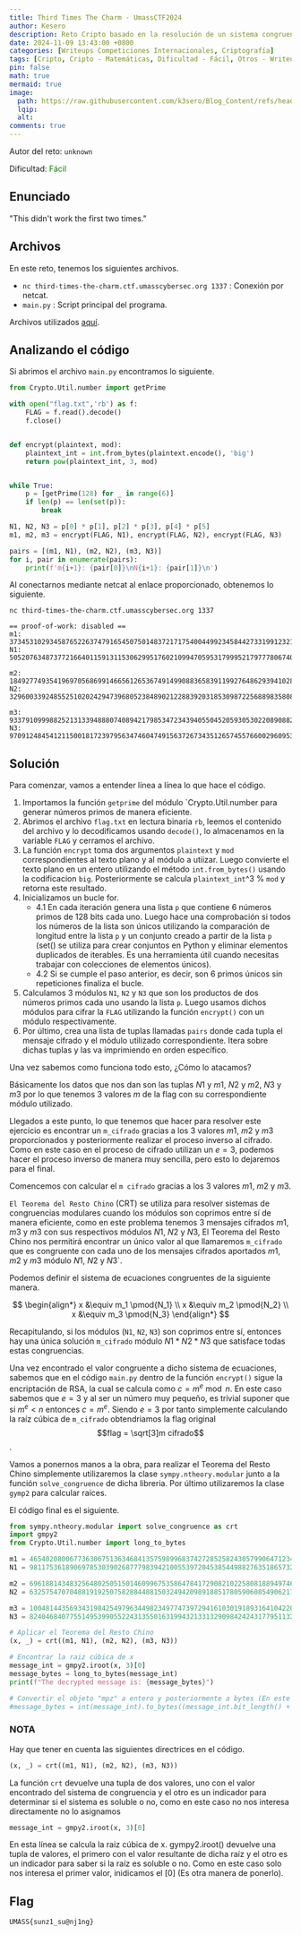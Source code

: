 ```yaml
---
title: Third Times The Charm - UmassCTF2024
author: Kesero
description: Reto Cripto basado en la resolución de un sistema congruente por medio del Teorema Chino del Resto.
date: 2024-11-09 13:43:00 +0800
categories: [Writeups Competiciones Internacionales, Criptografía]
tags: [Cripto, Cripto - Matemáticas, Dificultad - Fácil, Otros - Writeups, UmassCTF]
pin: false
math: true
mermaid: true
image:
  path: https://raw.githubusercontent.com/k3sero/Blog_Content/refs/heads/main/Competiciones_Internacionales_Writeups/2024/Cripto/UmassCTF2024/Third_Times_The_Charm/Third_Times_The_Charm.png
  lqip: 
  alt: 
comments: true
---
```


Autor del reto: `unknown`

Dificultad: <font color=green>Fácil</font>

## Enunciado

"This didn't work the first two times."

## Archivos

En este reto, tenemos los siguientes archivos.

- `nc third-times-the-charm.ctf.umasscybersec.org 1337` : Conexión por netcat.
- `main.py` : Script principal del programa.

Archivos utilizados [aquí](https://github.com/k3sero/Blog_Content/tree/main/Competiciones_Internacionales_Writeups/2024/Cripto/UmassCTF2024/Third_Times_The_Charm).

## Analizando el código

Si abrimos el archivo `main.py` encontramos lo siguiente.

```py
from Crypto.Util.number import getPrime

with open("flag.txt",'rb') as f:
    FLAG = f.read().decode()
    f.close()


def encrypt(plaintext, mod):
    plaintext_int = int.from_bytes(plaintext.encode(), 'big')
    return pow(plaintext_int, 3, mod)


while True:
    p = [getPrime(128) for _ in range(6)]
    if len(p) == len(set(p)):
        break

N1, N2, N3 = p[0] * p[1], p[2] * p[3], p[4] * p[5]
m1, m2, m3 = encrypt(FLAG, N1), encrypt(FLAG, N2), encrypt(FLAG, N3)

pairs = [(m1, N1), (m2, N2), (m3, N3)]
for i, pair in enumerate(pairs):
    print(f'm{i+1}: {pair[0]}\nN{i+1}: {pair[1]}\n')

```

Al conectarnos mediante netcat al enlace proporcionado, obtenemos lo siguiente. 

    nc third-times-the-charm.ctf.umasscybersec.org 1337

    == proof-of-work: disabled ==
    m1: 37345310293458765226374791654507501483721717540044992345844273319912321713838
    N1: 50520763487377216640115913115306299517602109947059531799952179777806740100607

    m2: 18492774935419697056869914665612653674914990883658391199276486293941028015847
    N2: 32960033924855251020242947396805238489021228839203185309872256889835808006683

    m3: 93379109998825213133948880740894217985347234394055045205930530220890882005987
    N3: 97091248454121150018172397956347460474915637267343512657455766002960953040387

 
## Solución

Para comenzar, vamos a entender línea a línea lo que hace el código.

1. Importamos la función `getprime` del módulo `Crypto.Util.number para generar números primos de manera eficiente.
2. Abrimos el archivo `flag.txt` en lectura binaria `rb`, leemos el contenido del archivo y lo decodificamos usando `decode()`, lo almacenamos en la variable `FLAG` y cerramos el archivo.
3. La función `encrypt` toma dos argumentos `plaintext` y `mod` correspondientes al texto plano y al módulo a utiizar. Luego convierte el texto plano en un entero utilizando el método `int.from_bytes()` usando la codificacion `big`. Posteriormente se calcula `plaintext_int`^3 % `mod` y retorna este resultado.
4. Inicializamos un bucle for.
    - 4.1 En cada iteración genera una lista `p` que contiene 6 números primos de 128 bits cada uno. Luego hace una comprobación si todos los números de la lista son únicos utilizando la comparación de longitud entre la lista `p` y un conjunto creado a partir de la lista `p` (set() se utiliza para crear conjuntos en Python y eliminar elementos duplicados de iterables. Es una herramienta útil cuando necesitas trabajar con colecciones de elementos únicos).
    - 4.2 Si se cumple el paso anterior, es decir, son 6 primos únicos sin repeticiones finaliza el bucle.
5. Calculamos 3 módulos `N1`, `N2` y `N3` que son los productos de dos números primos cada uno usando la lista `p`. Luego usamos dichos módulos para cifrar la `FLAG` utilizando la función `encrypt()` con un módulo respectivamente.
6. Por último, crea una lista de tuplas llamadas `pairs` donde cada tupla el mensaje cifrado y el módulo utilizado correspondiente. Itera sobre dichas tuplas y las va imprimiendo en orden específico.

Una vez sabemos como funciona todo esto, ¿Cómo lo atacamos?

Básicamente los datos que nos dan son las tuplas $N1$ y $m1$,  $N2$ y $m2$,  $N3$ y $m3$ por lo que tenemos 3 valores $m$ de la flag con su correspondiente módulo utilizado.

Llegados a este punto, lo que tenemos que hacer para resolver este ejercicio es encontrar un `m_cifrado` gracias a los 3 valores $m1$, $m2$ y $m3$ proporcionados y posteriormente realizar el proceso inverso al cifrado. Como en este caso en el proceso de cifrado utilizan un $e = 3$, podemos hacer el proceso inverso de manera muy sencilla, pero esto lo dejaremos para el final.

Comencemos con calcular el `m cifrado` gracias a los 3 valores $m1$, $m2$ y $m3$. 

`El Teorema del Resto Chino` (CRT) se utiliza para resolver sistemas de congruencias modulares cuando los módulos son coprimos entre sí de manera eficiente, como en este problema tenemos 3 mensajes cifrados $m1$, $m3$ y $m3$ con sus respectivos módulos $N1$, $N2$ y $N3$, El Teorema del Resto Chino nos permitirá encontrar un único valor al que llamaremos `m_cifrado` que es congruente con cada uno de los mensajes cifrados aportados $m1$, $m2$ y $m3$ módulo $N1$, $N2$ y $N3$`.

Podemos definir el sistema de ecuaciones congruentes de la siguiente manera.

$$
\begin{align*}
x &\equiv m_1 \pmod{N_1} \\
x &\equiv m_2 \pmod{N_2} \\
x &\equiv m_3 \pmod{N_3}
\end{align*}
$$

Recapitulando, si los módulos (`N1`, `N2`, `N3`) son coprimos entre sí, entonces hay una única solución `m_cifrado` módulo $N1*N2*N3$ que satisface todas estas congruencias.

Una vez encontrado el valor congruente a dicho sistema de ecuaciones, sabemos que en el código `main.py` dentro de la función `encrypt()` sigue la encriptación de RSA, la cual se calcula como $c = m^e \bmod n$. En este caso sabemos que $e = 3$ y al ser un número muy pequeño, es trivial suponer que si $m^e < n$ entonces $c = m^e$. Siendo $e = 3$ por tanto simplemente calculando la raíz cúbica de `m_cifrado` obtendriamos la flag original  $$flag =  \sqrt[3]m cifrado$$.

Vamos a ponernos manos a la obra, para realizar el Teorema del Resto Chino simplemente utilizaremos la clase `sympy.ntheory.modular` junto a la función `solve_congruence` de dicha libreria. Por último utilizaremos la clase `gymp2` para calcular raíces.

El código final es el siguiente.


```py
from sympy.ntheory.modular import solve_congruence as crt
import gmpy2
from Crypto.Util.number import long_to_bytes

m1 = 46540208006773630675136346841357598996837427285258243057990647123472663591304
N1 = 98117536189069785303902687779839421005539720453854498827635186573280574991069

m2 = 6961881434832564802505150146099675358647841729082102258081889497467860064646
N2 = 63257547070488191925075828844881503249420989188517805906085490621746655877059

m3 = 10048144356934319842549796344982349774739729416103019189316410422052017573410
N3 = 82404684077551495399055224313550163199432133132909842424317795113278783336313

# Aplicar el Teorema del Resto Chino
(x, _) = crt((m1, N1), (m2, N2), (m3, N3))

# Encontrar la raiz cúbica de x
message_int = gmpy2.iroot(x, 3)[0]
message_bytes = long_to_bytes(message_int)
print(f"The decrypted message is: {message_bytes}")

# Convertir el objeto "mpz" a entero y posteriormente a bytes (En este caso no hace falta, lo dejo como curiosidad)
#message_bytes = int(message_int).to_bytes((message_int.bit_length() + 7) // 8, 'big')
```

### NOTA

Hay que tener en cuenta las siguientes directrices en el código.

```py
(x, _) = crt((m1, N1), (m2, N2), (m3, N3))
```
La función `crt` devuelve una tupla de dos valores, uno con el valor encontrado del sistema de congruencia y el otro es un indicador para determinar si el sistema es soluble o no, como en este caso no nos interesa directamente no lo asignamos 

```py
message_int = gmpy2.iroot(x, 3)[0]
```
En esta línea se calcula la raiz cúbica de x. gympy2.iroot() devuelve una tupla de valores, el primero con el valor resultante de dicha raíz y el otro es un indicador para saber si la raíz es soluble o no. Como en este caso solo nos interesa el primer valor, inidicamos el [0] (Es otra manera de ponerlo).

## Flag

`UMASS{sunz1_su@nj1ng}`